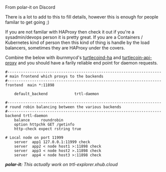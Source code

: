 From polar-it on Discord

There is a lot to add to this to fill details, however this is enough for people familar to get going ;)

If you are not familar with HAProxy then check it out if you're a sysadmin/devops person it is pretty great. If you are a Containers / Kubernetes kind of person then this kind of thing is handle by the load balancers, sometimes they are HAProxy under the covers.

Combine the below with iburnmycd's [turtlecoind-ha](https://github.com/turtlecoin/turtlecoind-ha) and [turtlecoin-api-proxy](https://github.com/turtlecoin/turtlecoin-api-proxy) and you should have a farily reliable end point for daemon requests.

```
#---------------------------------------------------------------------
# main frontend which proxys to the backends
#---------------------------------------------------------------------
frontend  main *:11898

    default_backend            trtl-daemon 

#---------------------------------------------------------------------
# round robin balancing between the various backends
#---------------------------------------------------------------------
backend trtl-daemon 
    balance     roundrobin
    option httpchk GET /getinfo
    http-check expect rstring true

# Local node on port 11999
    server  app1 127.0.0.1:11999 check
    server  app2 < node host1 >:11898 check
    server  app3 < node host2 >.11898 check
    server  app4 < node host3 >:11898 check
```

_**polar-it:** This actually work on  trtl-explorer.xhub.cloud_